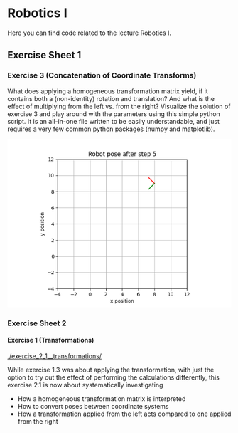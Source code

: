 # Robotics I

Here you can find code related to the lecture Robotics I.

## Exercise Sheet 1

### Exercise 3 (Concatenation of Coordinate Transforms)

What does applying a homogeneous transformation matrix yield, if it contains both a (non-identity) rotation and translation? And what is the effect of multiplying from the left vs. from the right? Visualize the solution of exercise 3 and play around with the parameters using this simple python script. It is an all-in-one file written to be easily understandable, and just requires a very few common python packages (numpy and matplotlib).

![Robot pose in the x/y-plane](img/exercise_sheet_1__exercise_3__illustration.png)

### Exercise Sheet 2

#### Exercise 1 (Transformations)

[./exercise_2_1__transformations/](./exercise_2_1__transformations/)

While exercise 1.3 was about applying the transformation, with just the option to try out the effect of performing the calculations differently, this exercise 2.1 is now about systematically investigating
- How a homogeneous transformation matrix is interpreted
- How to convert poses between coordinate systems
- How a transformation applied from the left acts compared to one applied from the right

